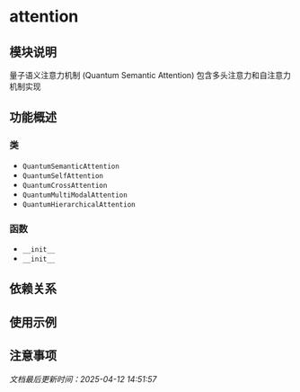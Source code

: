 # attention

## 模块说明
量子语义注意力机制 (Quantum Semantic Attention)
包含多头注意力和自注意力机制实现

## 功能概述

### 类

- `QuantumSemanticAttention`
- `QuantumSelfAttention`
- `QuantumCrossAttention`
- `QuantumMultiModalAttention`
- `QuantumHierarchicalAttention`

### 函数

- `__init__`
- `__init__`

## 依赖关系

## 使用示例

## 注意事项

*文档最后更新时间：2025-04-12 14:51:57*